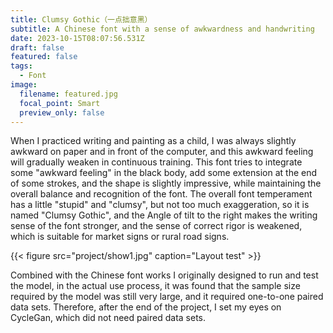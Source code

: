 ```yaml
---
title: Clumsy Gothic（一点拙意黑）
subtitle: A Chinese font with a sense of awkwardness and handwriting
date: 2023-10-15T08:07:56.531Z
draft: false
featured: false
tags:
  - Font
image:
  filename: featured.jpg
  focal_point: Smart
  preview_only: false
---
```

When I practiced writing and painting as a child, I was always slightly awkward on paper and in front of the computer, and this awkward feeling will gradually weaken in continuous training. This font tries to integrate some "awkward feeling" in the black body, add some extension at the end of some strokes, and the shape is slightly impressive, while maintaining the overall balance and recognition of the font. The overall font temperament has a little "stupid" and "clumsy", but not too much exaggeration, so it is named "Clumsy Gothic", and the Angle of tilt to the right makes the writing sense of the font stronger, and the sense of correct rigor is weakened, which is suitable for market signs or rural road signs.

{{< figure src="project/show1.jpg" caption="Layout test" >}}

Combined with the Chinese font works I originally designed to run and test the model, in the actual use process, it was found that the sample size required by the model was still very large, and it required one-to-one paired data sets. Therefore, after the end of the project, I set my eyes on CycleGan, which did not need paired data sets.